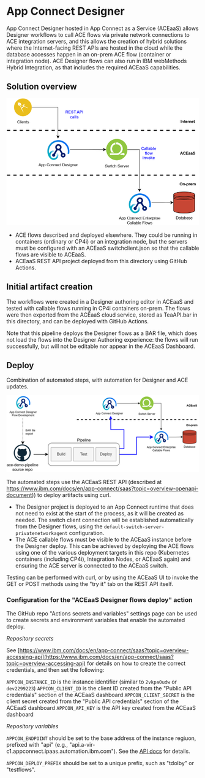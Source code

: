 # App Connect Designer

App Connect Designer hosted in App Connect as a Service (ACEaaS) allows Designer
workflows to call ACE flows via private network connections to ACE integration 
servers, and this allows the creation of hybrid solutions where the Internet-facing
REST APIs are hosted in the cloud while the database accesses happen in an on-prem 
ACE flow (container or integration node). ACE Designer flows can also run in IBM
webMethods Hybrid Integration, as that includes the required ACEaaS capabilities.

## Solution overview

![solution picture](/demo-infrastructure/images/aceaas-designer-diagram.png)

- ACE flows described and deployed elsewhere. They could be running in containers
  (ordinary or CP4i) or an integration node, but the servers must be configured 
  with an ACEaaS switchclient.json so that the callable flows are visible to ACEaaS.
- ACEaaS REST API project deployed from this directory using GitHub Actions.

## Initial artifact creation

The workflows were created in a Designer authoring editor in ACEaaS and tested with
callable flows running in CP4i containers on-prem. The flows were then exported from
the ACEaaS cloud service, stored as TeaAPI.bar in this directory, and can be deployed 
with GitHub Actions.

Note that this pipeline deploys the Designer flows as a BAR file, which does not 
load the flows into the Designer Authoring experience: the flows will run successfully,
but will not be editable nor appear in the ACEaaS Dashboard.

## Deploy

Combination of automated steps, with automation for Designer and ACE updates.

![pipeline picture](/demo-infrastructure/images/aceaas-designer-diagram-with-pipeline.png)

The automated steps use the ACEaaS REST API (described at https://www.ibm.com/docs/en/app-connect/saas?topic=overview-openapi-document))
to deploy artifacts using curl.

- The Designer project is deployed to an App Connect runtime that does not need to 
  exist at the start of the process, as it will be created as needed. The switch client
  connection will be established automatically from the Designer flows, using the
  `default-switch-server-privatenetworkagent` configuration. 
- The ACE callable flows must be visible to the ACEaaS instance before the Designer deploy. 
  This can be achieved by deploying the ACE flows using one of the various deployment targets
  in this repo (Kubernetes containers (including CP4i), Integration Nodes, or ACEaaS again)
  and ensuring the ACE server is connected to the ACEaaS switch.

Testing can be performed with curl, or by using the ACEaaS UI to invoke the GET or POST
methods using the "try it" tab on the REST API itself.

### Configuration for the "ACEaaS Designer flows deploy" action

The GitHub repo "Actions secrets and variables" settings page can be used to create
secrets and environment variables that enable the automated deploy.

*Repository secrets*

See [https://www.ibm.com/docs/en/app-connect/saas?topic=overview-accessing-api](https://www.ibm.com/docs/en/app-connect/saas?topic=overview-accessing-api)
for details on how to create the correct credentials, and then set the following:

`APPCON_INSTANCE_ID` is the instance identifier (similar to `2vkpa0udw` or `dev2299223`)
`APPCON_CLIENT_ID` is the client ID created from the "Public API credentials" section of the ACEaaS dashboard 
`APPCON_CLIENT_SECRET` is the client secret created from the "Public API credentials" section of the ACEaaS dashboard 
`APPCON_API_KEY` is the API key created from the ACEaaS dashboard 

*Repository variables*

`APPCON_ENDPOINT` should be set to the base address of the instance regiuon, prefixed with
"api" (e.g., "api.a-vir-c1.appconnect.ipaas.automation.ibm.com"). See the 
[API docs](https://www.ibm.com/docs/en/app-connect/saas?topic=overview-openapi-document)
for details.

`APPCON_DEPLOY_PREFIX` should be set to a unique prefix, such as "tdolby" or "testflows".